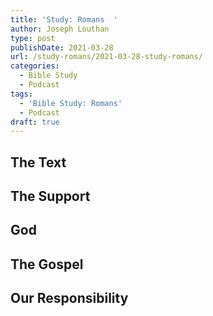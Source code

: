 ```yaml
---
title: 'Study: Romans  '
author: Joseph Louthan
type: post
publishDate: 2021-03-28
url: /study-romans/2021-03-28-study-romans/
categories:
  - Bible Study
  - Podcast
tags:
  - 'Bible Study: Romans'
  - Podcast
draft: true
---
```

## The Text



## The Support



## God



## The Gospel



## Our Responsibility



